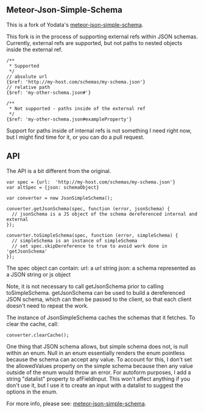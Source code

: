 Meteor-Json-Simple-Schema
-------------------------

This is a fork of Yodata's <a href="https://github.com/Yodata/meteor-json-simple-schema">meteor-json-simple-schema</a>.

This fork is in the process of supporting external refs within JSON schemas.
Currently, external refs are supported, but not paths to nested objects inside the external ref.

```
/**
 * Supported
 */
// absolute url
{$ref: 'http://my-host.com/schemas/my-schema.json'}
// relative path
{$ref: 'my-other-schema.json#'}

/**
 * Not supported - paths inside of the external ref
 */
{$ref: 'my-other-schema.json#exampleProperty'}
```

Support for paths inside of internal refs is not something I need right now,
but I might find time for it, or you can do a pull request.



API
---

The API is a bit different from the original.

```
var spec = {url:  'http://my-host.com/schemas/my-schema.json'}
var altSpec = {json: schemaObject}

var converter = new JsonSimpleSchema();

converter.getJsonSchema(spec, function (error, jsonSchema) {
  // jsonSchema is a JS object of the schema dereferenced internal and external
});

converter.toSimpleSchema(spec, function (error, simpleSchema) {
  // simpleSchema is an instance of simpleSchema
  // set spec.skipDereference to true to avoid work done in 'getJsonSchema'
});
```

The spec object can contain:
  url:  a url string
  json: a schema represented as a JSON string or js object


Note, it is not necessary to call getJsonSchema prior to calling toSimpleSchema.
getJsonSchema can be used to build a dereferenced JSON schema, which can then
be passed to the client, so that each client doesn't need to repeat the work.


The instance of JsonSimpleSchema caches the schemas that it fetches.  To clear the cache, call:
```
converter.clearCache();
```

One thing that JSON schema allows, but simple schema does not, is null within an enum.
Null in an enum essentially renders the enum pointless because the schema can accept any value.  To account for this, I don't set the allowedValues property on the simple schema because then any value outside of the enum would throw an error.  For autoform purposes, I add a string "datalist" property to afFieldInput.  This won't affect anything if you don't use it, but I use it to create an input with a datalist to suggest the options in the enum.


For more info, please see:
<a href="https://github.com/Yodata/meteor-json-simple-schema">meteor-json-simple-schema</a>.